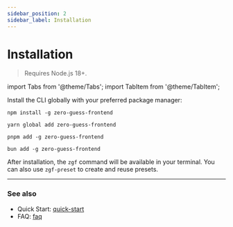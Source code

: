 ```yaml
---
sidebar_position: 2
sidebar_label: Installation
---
```


# Installation

> Requires Node.js 18+.

import Tabs from '@theme/Tabs';
import TabItem from '@theme/TabItem';

Install the CLI globally with your preferred package manager:

<Tabs>
  <TabItem value="npm" label="npm" default>

  ```shell
  npm install -g zero-guess-frontend
  ```

  </TabItem>
  <TabItem value="yarn" label="yarn">

  ```shell
  yarn global add zero-guess-frontend
  ```

  </TabItem>
  <TabItem value="pnpm" label="pnpm">

  ```shell
  pnpm add -g zero-guess-frontend
  ```

  </TabItem>
  <TabItem value="bun" label="bun">

  ```shell
  bun add -g zero-guess-frontend
  ```

  </TabItem>
</Tabs>

After installation, the `zgf` command will be available in your terminal.
You can also use `zgf-preset` to create and reuse presets.



---

### See also

- Quick Start: [quick-start](./quick-start)
- FAQ: [faq](./faq)
